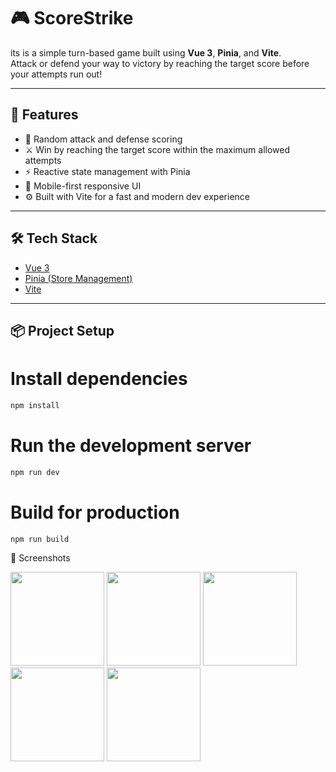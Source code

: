 # 🎮 ScoreStrike

its is a simple turn-based game built using **Vue 3**, **Pinia**, and **Vite**.  
Attack or defend your way to victory by reaching the target score before your attempts run out!

---

## 🚀 Features

- 🎯 Random attack and defense scoring
- ⚔️ Win by reaching the target score within the maximum allowed attempts
- ⚡ Reactive state management with Pinia
- 📱 Mobile-first responsive UI
- ⚙️ Built with Vite for a fast and modern dev experience

---

## 🛠️ Tech Stack

- [Vue 3](https://vuejs.org/)
- [Pinia (Store Management)](https://pinia.vuejs.org/)
- [Vite](https://vitejs.dev/)

---

## 📦 Project Setup

# Install dependencies
```bash
npm install
```

# Run the development server
```bash
npm run dev
```

# Build for production
```bash
npm run build
```

📸 Screenshots

<div>
  <img src="https://github.com/user-attachments/assets/0b0f4519-cc04-4ebb-a24d-32732b3c67d3" width="150"/>
  <img src="https://github.com/user-attachments/assets/232c54a6-6b25-4273-a56c-4511e139a94f" width="150"/>
  <img src="https://github.com/user-attachments/assets/33545259-2e26-4909-be95-f8554481527a" width="150"/>
  <img src="https://github.com/user-attachments/assets/272d81fa-48d8-45dd-bf79-ec2070ba8504" width="150"/>
  <img src="https://github.com/user-attachments/assets/958a5e7e-b7d2-4dee-be38-3d39947ec685" width="150"/>
</div>
